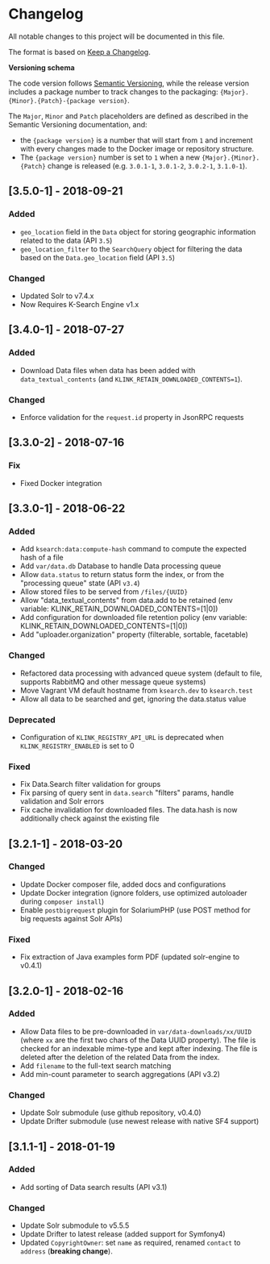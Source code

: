 # Changelog
All notable changes to this project will be documented in this file.

The format is based on [Keep a Changelog](http://keepachangelog.com/en/1.0.0/).

**Versioning schema**

The code version follows [Semantic Versioning](http://semver.org/), while the release version includes
a package number to track changes to the packaging: `{Major}.{Minor}.{Patch}-{package version}`.

The `Major`, `Minor` and `Patch` placeholders are defined as described in the Semantic Versioning
documentation, and:

 - the `{package version}` is a number that will start from `1` and increment with every changes made
   to the Docker image or repository structure.
 - The `{package version}` number is set to `1` when a new `{Major}.{Minor}.{Patch}` change is
   released (e.g. `3.0.1-1`, `3.0.1-2`, `3.0.2-1`, `3.1.0-1`).

## [3.5.0-1] - 2018-09-21
### Added
- `geo_location` field in the `Data` object for storing geographic 
information related to the data (API `3.5`)
- `geo_location_filter` to the `SearchQuery` object for filtering 
the data based on the `Data.geo_location` field (API `3.5`)

### Changed
- Updated Solr to v7.4.x
- Now Requires K-Search Engine v1.x

## [3.4.0-1] - 2018-07-27
### Added
- Download Data files when data has been added with `data_textual_contents` (and `KLINK_RETAIN_DOWNLOADED_CONTENTS=1`).
### Changed
- Enforce validation for the `request.id` property in JsonRPC requests

## [3.3.0-2] - 2018-07-16
### Fix
- Fixed Docker integration

## [3.3.0-1] - 2018-06-22
### Added
- Add `ksearch:data:compute-hash` command to compute the expected hash of a file
- Add `var/data.db` Database to handle Data processing queue
- Allow `data.status` to return status form the index, or from the "processing queue" state (API `v3.4`)
- Allow stored files to be served from `/files/{UUID}`
- Allow "data_textual_contents" from data.add to be retained (env variable: KLINK_RETAIN_DOWNLOADED_CONTENTS=[1|0])
- Add configuration for downloaded file retention policy (env variable: KLINK_RETAIN_DOWNLOADED_CONTENTS=[1|0])
- Add "uploader.organization" property (filterable, sortable, facetable)

### Changed
- Refactored data processing with advanced queue system (default to file, supports RabbitMQ and other message queue systems)
- Move Vagrant VM default hostname from `ksearch.dev` to `ksearch.test`
- Allow all data to be searched and get, ignoring the data.status value

### Deprecated
- Configuration of `KLINK_REGISTRY_API_URL` is deprecated when `KLINK_REGISTRY_ENABLED` is set to 0

### Fixed
- Fix Data.Search filter validation for groups
- Fix parsing of query sent in `data.search` "filters" params, handle validation and Solr errors
- Fix cache invalidation for downloaded files. The data.hash is now additionally check against the existing file

## [3.2.1-1] - 2018-03-20
### Changed
- Update Docker composer file, added docs and configurations
- Update Docker integration (ignore folders, use optimized autoloader during `composer install`)
- Enable `postbigrequest` plugin for SolariumPHP (use POST method for big requests against Solr APIs)

### Fixed
- Fix extraction of Java examples form PDF (updated solr-engine to v0.4.1)

## [3.2.0-1] - 2018-02-16
### Added
- Allow Data files to be pre-downloaded in `var/data-downloads/xx/UUID` (where `xx` are the first two chars of the
  Data UUID property). The file is checked for an indexable mime-type and kept after indexing.
  The file is deleted after the deletion of the related Data from the index.
- Add `filename` to the full-text search matching
- Add min-count parameter to search aggregations (API v3.2)

### Changed
- Update Solr submodule (use github repository, v0.4.0)
- Update Drifter submodule (use newest release with native SF4 support)

## [3.1.1-1] - 2018-01-19
### Added
- Add sorting of Data search results (API v3.1)

### Changed
- Update Solr submodule to v5.5.5
- Update Drifter to latest release (added support for Symfony4)
- Updated `CopyrightOwner`: set `name` as required, renamed `contact` to `address` (**breaking change**).
